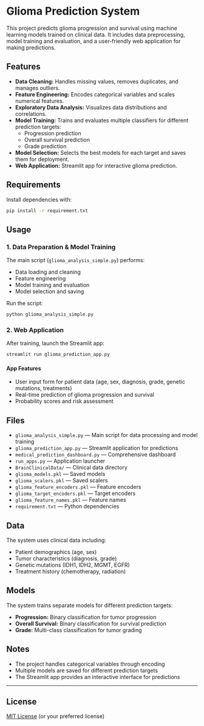 # Glioma Prediction System

This project predicts glioma progression and survival using machine learning models trained on clinical data. It includes data preprocessing, model training and evaluation, and a user-friendly web application for making predictions.

## Features

- **Data Cleaning:** Handles missing values, removes duplicates, and manages outliers.
- **Feature Engineering:** Encodes categorical variables and scales numerical features.
- **Exploratory Data Analysis:** Visualizes data distributions and correlations.
- **Model Training:** Trains and evaluates multiple classifiers for different prediction targets:
  - Progression prediction
  - Overall survival prediction
  - Grade prediction
- **Model Selection:** Selects the best models for each target and saves them for deployment.
- **Web Application:** Streamlit app for interactive glioma prediction.

## Requirements

Install dependencies with:

```bash
pip install -r requirement.txt
```

## Usage

### 1. Data Preparation & Model Training

The main script (`glioma_analysis_simple.py`) performs:

- Data loading and cleaning
- Feature engineering
- Model training and evaluation
- Model selection and saving

Run the script:

```bash
python glioma_analysis_simple.py
```

### 2. Web Application

After training, launch the Streamlit app:

```bash
streamlit run glioma_prediction_app.py
```

#### App Features

- User input form for patient data (age, sex, diagnosis, grade, genetic mutations, treatments)
- Real-time prediction of glioma progression and survival
- Probability scores and risk assessment

## Files

- `glioma_analysis_simple.py` — Main script for data processing and model training
- `glioma_prediction_app.py` — Streamlit application for predictions
- `medical_prediction_dashboard.py` — Comprehensive dashboard
- `run_apps.py` — Application launcher
- `BrainClinicalData/` — Clinical data directory
- `glioma_models.pkl` — Saved models
- `glioma_scalers.pkl` — Saved scalers
- `glioma_feature_encoders.pkl` — Feature encoders
- `glioma_target_encoders.pkl` — Target encoders
- `glioma_feature_names.pkl` — Feature names
- `requirement.txt` — Python dependencies

## Data

The system uses clinical data including:
- Patient demographics (age, sex)
- Tumor characteristics (diagnosis, grade)
- Genetic mutations (IDH1, IDH2, MGMT, EGFR)
- Treatment history (chemotherapy, radiation)

## Models

The system trains separate models for different prediction targets:
- **Progression:** Binary classification for tumor progression
- **Overall Survival:** Binary classification for survival prediction
- **Grade:** Multi-class classification for tumor grading

## Notes

- The project handles categorical variables through encoding
- Multiple models are saved for different prediction targets
- The Streamlit app provides an interactive interface for predictions

---

## License

[MIT License](LICENSE) (or your preferred license)
